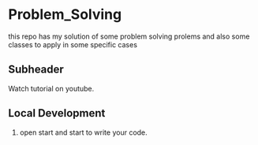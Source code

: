 # Problem_Solving

this repo has my solution of some problem solving prolems and also some classes to apply in some specific cases

## Subheader

Watch tutorial on youtube.

## Local Development

1. open start and start to write your code.
